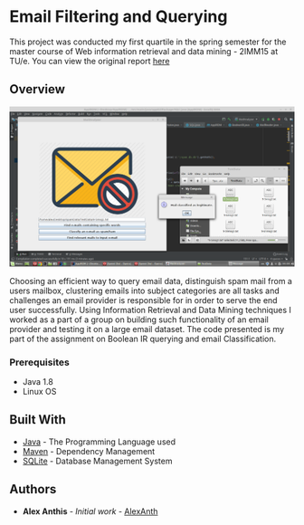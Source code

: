 # Email Filtering and Querying  

This project was conducted my first quartile in the spring semester for the master course of Web information retrieval
and data mining -  2IMM15 at TU/e. You can view the original report [here](documentation/IRDM%20project%20report.pdf)

## Overview

<p align="center"><img src="documentation/Screenshot%20classifier.png" width=550 align=center/></p>

Choosing an efficient way to query email data, distinguish spam mail from a users mailbox, clustering emails into subject categories 
are all tasks and challenges an email provider is responsible for in order to serve the end user successfully.
Using Information Retrieval and Data Mining techniques I worked as a part of a group on building such functionality of 
an email provider and testing it on a large email dataset. The code presented is my part of the assignment on Boolean IR querying and email Classification.


      
### Prerequisites

* Java 1.8 
* Linux OS

## Built With

* [Java](https://www.java.com/en/) - The Programming Language used
* [Maven](https://maven.apache.org/) - Dependency Management
* [SQLite](https://www.sqlite.org/index.html) - Database Management System

## Authors

* **Alex Anthis** - *Initial work* - [AlexAnth](https://github.com/AlexAnth)


